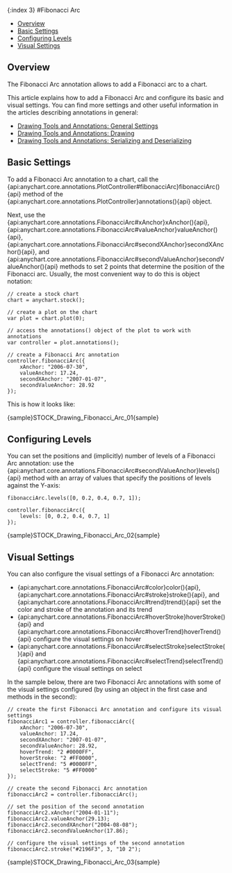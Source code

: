 {:index 3}
#Fibonacci Arc

* [Overview](#overview)
* [Basic Settings](#basic_settings)
* [Configuring Levels](#configuring_levels)
* [Visual Settings](#visual_settings)

## Overview

The Fibonacci Arc annotation allows to add a Fibonacci arc to a chart.

This article explains how to add a Fibonacci Arc and configure its basic and visual settings. You can find more settings and other useful information in the articles describing annotations in general:

* [Drawing Tools and Annotations: General Settings](General_Settings)
* [Drawing Tools and Annotations: Drawing](Drawing)
* [Drawing Tools and Annotations: Serializing and Deserializing](Serializing_Deserializing)

## Basic Settings

To add a Fibonacci Arc annotation to a chart, call the {api:anychart.core.annotations.PlotController#fibonacciArc}fibonacciArc(){api} method of the {api:anychart.core.annotations.PlotController}annotations(){api} object.

Next, use the {api:anychart.core.annotations.FibonacciArc#xAnchor}xAnchor(){api}, {api:anychart.core.annotations.FibonacciArc#valueAnchor}valueAnchor(){api}, {api:anychart.core.annotations.FibonacciArc#secondXAnchor}secondXAnchor(){api}, and {api:anychart.core.annotations.FibonacciArc#secondValueAnchor}secondValueAnchor(){api} methods to set 2 points that determine the position of the Fibonacci arc. Usually, the most convenient way to do this is object notation:

```
// create a stock chart
chart = anychart.stock();

// create a plot on the chart
var plot = chart.plot(0);

// access the annotations() object of the plot to work with annotations
var controller = plot.annotations();

// create a Fibonacci Arc annotation
controller.fibonacciArc({
    xAnchor: "2006-07-30",
    valueAnchor: 17.24,
    secondXAnchor: "2007-01-07",
    secondValueAnchor: 28.92
});
```

This is how it looks like:

{sample}STOCK\_Drawing\_Fibonacci\_Arc\_01{sample}

## Configuring Levels

You can set the positions and (implicitly) number of levels of a Fibonacci Arc annotation: use the {api:anychart.core.annotations.FibonacciArc#secondValueAnchor}levels(){api} method with an array of values that specify the positions of levels against the Y-axis:

```
fibonacciArc.levels([0, 0.2, 0.4, 0.7, 1]);

controller.fibonacciArc({
    levels: [0, 0.2, 0.4, 0.7, 1]
});
```

{sample}STOCK\_Drawing\_Fibonacci\_Arc\_02{sample}

## Visual Settings

You can also configure the visual settings of a Fibonacci Arc annotation:

* {api:anychart.core.annotations.FibonacciArc#color}color(){api}, {api:anychart.core.annotations.FibonacciArc#stroke}stroke(){api}, and {api:anychart.core.annotations.FibonacciArc#trend}trend(){api} set the color and stroke of the annotation and its trend
* {api:anychart.core.annotations.FibonacciArc#hoverStroke}hoverStroke(){api} and {api:anychart.core.annotations.FibonacciArc#hoverTrend}hoverTrend(){api} configure the visual settings on hover
* {api:anychart.core.annotations.FibonacciArc#selectStroke}selectStroke(){api} and {api:anychart.core.annotations.FibonacciArc#selectTrend}selectTrend(){api} configure the visual settings on select

In the sample below, there are two Fibonacci Arc annotations with some of the visual settings configured (by using an object in the first case and methods in the second):

```
// create the first Fibonacci Arc annotation and configure its visual settings
fibonacciArc1 = controller.fibonacciArc({
    xAnchor: "2006-07-30",
    valueAnchor: 17.24,
    secondXAnchor: "2007-01-07",
    secondValueAnchor: 28.92,
    hoverTrend: "2 #0000FF",
    hoverStroke: "2 #FF0000",
    selectTrend: "5 #0000FF",
    selectStroke: "5 #FF0000"        
});

// create the second Fibonacci Arc annotation
fibonacciArc2 = controller.fibonacciArc();

// set the position of the second annotation
fibonacciArc2.xAnchor("2004-01-11");
fibonacciArc2.valueAnchor(29.13);
fibonacciArc2.secondXAnchor("2004-08-08");
fibonacciArc2.secondValueAnchor(17.86);
 
// configure the visual settings of the second annotation
fibonacciArc2.stroke("#2196F3", 3, "10 2");
```

{sample}STOCK\_Drawing\_Fibonacci\_Arc\_03{sample}